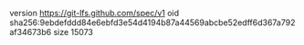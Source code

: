 version https://git-lfs.github.com/spec/v1
oid sha256:9ebdefddd84e6ebfd3e54d4194b87a44569abcbe52edff6d367a792af34673b6
size 15073
